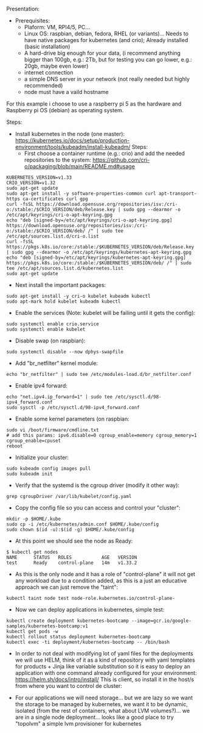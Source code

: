 Presentation:

- Prerequisites:
  - Plaform: VM, RPI4/5, PC...
  - Linux OS: raspbian, debian, fedora, RHEL (or variants)... Needs to have native packages for kubernetes (and crio); Already installed (basic installation)
  - A hard-drive big enough for your data, (i recommend anything bigger than 100gb, e.g.: 2Tb, but for testing you can go lower, e.g.: 20gb, maybe even lower)  
  - internet connection
  - a simple DNS server in your network (not really needed but highly recommended)
  - node must have a vaild hostname
  
For this example i choose to use a raspberry pi 5 as the hardware and Raspberry pi OS (debian) as operating system.

Steps:
- Install kubernetes in the node (one master):
  https://kubernetes.io/docs/setup/production-environment/tools/kubeadm/install-kubeadm/
  Steps:
  - First choose a container runtime (e.g.: crio) and add the needed repositories to the system:
    https://github.com/cri-o/packaging/blob/main/README.md#usage
```
KUBERNETES_VERSION=v1.33
CRIO_VERSION=v1.32
sudo apt-get update
sudo apt-get install -y software-properties-common curl apt-transport-https ca-certificates curl gpg
curl -fsSL https://download.opensuse.org/repositories/isv:/cri-o:/stable:/$CRIO_VERSION/deb/Release.key | sudo gpg --dearmor -o /etc/apt/keyrings/cri-o-apt-keyring.gpg
echo "deb [signed-by=/etc/apt/keyrings/cri-o-apt-keyring.gpg] https://download.opensuse.org/repositories/isv:/cri-o:/stable:/$CRIO_VERSION/deb/ /" | sudo tee /etc/apt/sources.list.d/cri-o.list
curl -fsSL https://pkgs.k8s.io/core:/stable:/$KUBERNETES_VERSION/deb/Release.key | sudo gpg --dearmor -o /etc/apt/keyrings/kubernetes-apt-keyring.gpg
echo "deb [signed-by=/etc/apt/keyrings/kubernetes-apt-keyring.gpg] https://pkgs.k8s.io/core:/stable:/$KUBERNETES_VERSION/deb/ /" | sudo tee /etc/apt/sources.list.d/kubernetes.list
sudo apt-get update
```
  - Next install the important packages:
```
sudo apt-get install -y cri-o kubelet kubeadm kubectl
sudo apt-mark hold kubelet kubeadm kubectl
```
  - Enable the services (Note: kubelet will be failing until it gets the config):
```
sudo systemctl enable crio.service
sudo systemctl enable kubelet
```
  - Disable swap (on raspbian):
```
sudo systemctl disable --now dphys-swapfile
```
  - Add "br_netfilter" kernel module:
```
echo "br_netfilter" | sudo tee /etc/modules-load.d/br_netfilter.conf 
```
  - Enable ipv4 forward:
```
echo "net.ipv4.ip_forward=1" | sudo tee /etc/sysctl.d/98-ipv4_forward.conf
sudo sysctl -p /etc/sysctl.d/98-ipv4_forward.conf
```
  - Enable some kernel parameters (on raspbian:
```
sudo vi /boot/firmware/cmdline.txt
# add this params: ipv6.disable=0 cgroup_enable=memory cgroup_memory=1 cgroup_enable=cpuset
reboot
```
  - Initialize your cluster:
```
sudo kubeadm config images pull
sudo kubeadm init
```
  - Verify that the systemd is the cgroup driver (modify it other way):
```
grep cgroupDriver /var/lib/kubelet/config.yaml
```
  - Copy the config file so you can access and control your "cluster":
```
mkdir -p $HOME/.kube
sudo cp -i /etc/kubernetes/admin.conf $HOME/.kube/config
sudo chown $(id -u):$(id -g) $HOME/.kube/config
```
  - At this point we should see the node as Ready:
```
$ kubectl get nodes
NAME      STATUS   ROLES           AGE   VERSION
test      Ready    control-plane   14m   v1.33.2
```
  - As this is the only node and it has a role of "control-plane" it will not get any workload due to a condition added, as this is a just an educative approach we can just remove the "taint":
```
kubectl taint node test node-role.kubernetes.io/control-plane-
```
  - Now we can deploy applications in kubernetes, simple test:
```
kubectl create deployment kubernetes-bootcamp --image=gcr.io/google-samples/kubernetes-bootcamp:v1
kubectl get pods -w
kubectl rollout status deployment kubernetes-bootcamp
kubectl exec -ti deployment/kubernetes-bootcamp -- /bin/bash
```
- In order to not deal with modifying lot of yaml files for the deployments we will use HELM, think of it as a kind of repository with yaml templates for products + Jinja like variable substitution so it is easy to deploy an application with one command already configured for your environment:
  https://helm.sh/docs/intro/install/
  This is client, so install it in the host/s from where you want to control de cluster:



- For our applications we will need storage... but we are lazy so we want the storage to be managed by kubernetes, we want it to be dynamic, isolated (from the rest of containers, what about LVM volumes?)... we are in a single node deployment... looks like a good place to try "topolvm" a simple lvm provisioner for kubernetes


